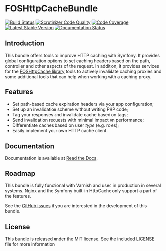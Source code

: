 FOSHttpCacheBundle
==================
[![Build Status](https://github.com/FriendsOfSymfony/FOSHttpCacheBundle/workflows/CI/badge.svg)](https://github.com/FriendsOfSymfony/FOSHttpCacheBundle/actions)
[![Scrutinizer Code Quality](https://scrutinizer-ci.com/g/FriendsOfSymfony/FOSHttpCacheBundle/badges/quality-score.png?b=master)](https://scrutinizer-ci.com/g/FriendsOfSymfony/FOSHttpCacheBundle/?branch=master)
[![Code Coverage](https://scrutinizer-ci.com/g/FriendsOfSymfony/FOSHttpCacheBundle/badges/coverage.png?b=master)](https://scrutinizer-ci.com/g/FriendsOfSymfony/FOSHttpCacheBundle/?branch=master)
[![Latest Stable Version](https://poser.pugx.org/friendsofsymfony/http-cache-bundle/v/stable.svg)](https://packagist.org/packages/friendsofsymfony/http-cache-bundle)
[![Documentation Status](https://readthedocs.org/projects/foshttpcachebundle/badge/?version=latest)](http://foshttpcachebundle.readthedocs.io/en/latest/?badge=latest)

Introduction
------------

This bundle offers tools to improve HTTP caching with Symfony. It provides
global configuration options to set caching headers based on the path,
controller and other aspects of the request. In addition, it provides services
for the [FOSHttpCache library](https://github.com/FriendsOfSymfony/FOSHttpCache) 
tools to actively invalidate caching proxies and
some additional tools that can help when working with a caching proxy.

Features
--------

* Set path-based cache expiration headers via your app configuration;
* Set up an invalidation scheme without writing PHP code;
* Tag your responses and invalidate cache based on tags;
* Send invalidation requests with minimal impact on performance;
* Differentiate caches based on user *type* (e.g. roles);
* Easily implement your own HTTP cache client.

Documentation
-------------

Documentation is available at [Read the Docs](http://foshttpcachebundle.readthedocs.org/).

Roadmap
-------

This bundle is fully functional with Varnish and used in production in several 
systems. Nginx and the Symfony built-in HttpCache only support a part of the features.

See the [GitHub issues](https://github.com/FriendsOfSymfony/FOSHttpCacheBundle/issues)
if you are interested in the development of this bundle.

License
-------

This bundle is released under the MIT license. See the included
[LICENSE](LICENSE) file for more information.

